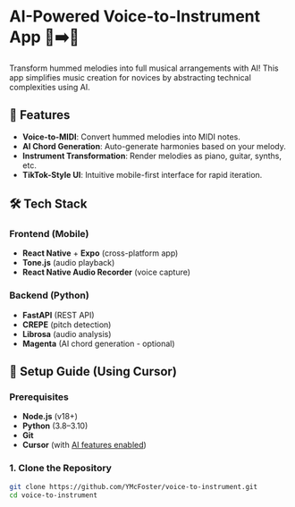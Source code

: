 # AI-Powered Voice-to-Instrument App 🎤➡️🎹

Transform hummed melodies into full musical arrangements with AI! This app simplifies music creation for novices by abstracting technical complexities using AI.

## 🌟 Features
- **Voice-to-MIDI**: Convert hummed melodies into MIDI notes.
- **AI Chord Generation**: Auto-generate harmonies based on your melody.
- **Instrument Transformation**: Render melodies as piano, guitar, synths, etc.
- **TikTok-Style UI**: Intuitive mobile-first interface for rapid iteration.

## 🛠️ Tech Stack
### Frontend (Mobile)
- **React Native** + **Expo** (cross-platform app)
- **Tone.js** (audio playback)
- **React Native Audio Recorder** (voice capture)

### Backend (Python)
- **FastAPI** (REST API)
- **CREPE** (pitch detection)
- **Librosa** (audio analysis)
- **Magenta** (AI chord generation - optional)

## 🚀 Setup Guide (Using Cursor)
### Prerequisites
- **Node.js** (v18+)
- **Python** (3.8–3.10)
- **Git**
- **Cursor** (with [AI features enabled](https://cursor.sh/))

### 1. Clone the Repository
```bash
git clone https://github.com/YMcFoster/voice-to-instrument.git
cd voice-to-instrument